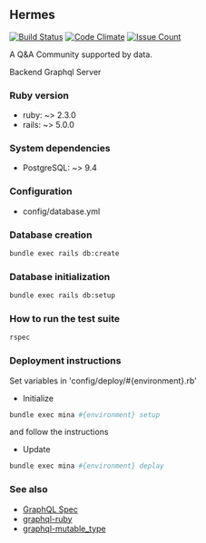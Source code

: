 ## Hermes
[![Build Status](https://travis-ci.org/TapasTech/hermes_backend.svg?branch=master)](https://travis-ci.org/TapasTech/hermes_backend) [![Code Climate](https://codeclimate.com/github/TapasTech/hermes_backend/badges/gpa.svg)](https://codeclimate.com/github/TapasTech/hermes_backend) [![Issue Count](https://codeclimate.com/github/TapasTech/hermes_backend/badges/issue_count.svg)](https://codeclimate.com/github/TapasTech/hermes_backend)

A Q&A Community supported by data.

Backend Graphql Server

### Ruby version

+ ruby: ~> 2.3.0
+ rails: ~> 5.0.0

### System dependencies

+ PostgreSQL: ~> 9.4

### Configuration

+ config/database.yml

### Database creation

```sh
bundle exec rails db:create
```

### Database initialization

```sh
bundle exec rails db:setup
```

### How to run the test suite

```sh
rspec
```

### Deployment instructions

Set variables in 'config/deploy/#{environment}.rb'

* Initialize

```sh
bundle exec mina #{environment} setup
```

and follow the instructions

* Update

```sh
bundle exec mina #{environment} deplay
```

### See also

+ [GraphQL Spec](http://facebook.github.io/graphql/)
+ [graphql-ruby](https://github.com/rmosolgo/graphql-ruby)
+ [graphql-mutable_type](https://github.com/TapasTech/graphql-mutable_type)